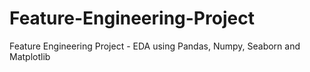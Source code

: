 # Feature-Engineering-Project
Feature Engineering Project - EDA using Pandas, Numpy, Seaborn and Matplotlib
